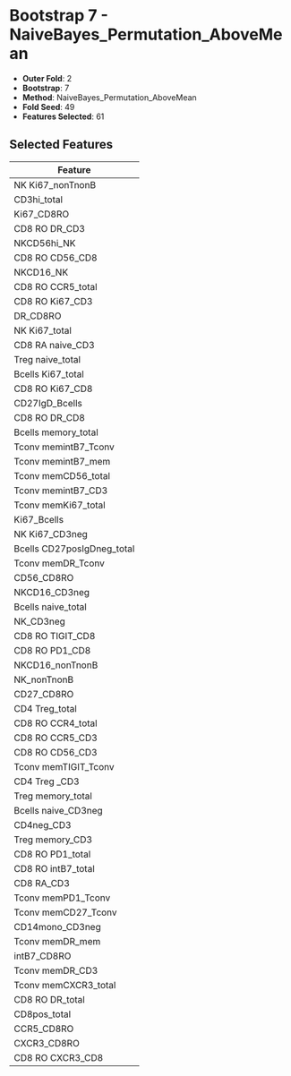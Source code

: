 # Bootstrap 7 - NaiveBayes_Permutation_AboveMean

- **Outer Fold**: 2
- **Bootstrap**: 7
- **Method**: NaiveBayes_Permutation_AboveMean
- **Fold Seed**: 49
- **Features Selected**: 61

## Selected Features

| Feature |
|---------|
| NK Ki67_nonTnonB |
| CD3hi_total |
| Ki67_CD8RO |
| CD8 RO DR_CD3 |
| NKCD56hi_NK |
| CD8 RO CD56_CD8 |
| NKCD16_NK |
| CD8 RO CCR5_total |
| CD8  RO Ki67_CD3 |
| DR_CD8RO |
| NK Ki67_total |
| CD8 RA naive_CD3 |
| Treg naive_total |
| Bcells Ki67_total |
| CD8 RO Ki67_CD8 |
| CD27IgD_Bcells |
| CD8 RO DR_CD8 |
| Bcells memory_total |
| Tconv memintB7_Tconv |
| Tconv memintB7_mem |
| Tconv memCD56_total |
| Tconv memintB7_CD3 |
| Tconv memKi67_total |
| Ki67_Bcells |
| NK Ki67_CD3neg |
| Bcells CD27posIgDneg_total |
| Tconv memDR_Tconv |
| CD56_CD8RO |
| NKCD16_CD3neg |
| Bcells naive_total |
| NK_CD3neg |
| CD8 RO TIGIT_CD8 |
| CD8 RO PD1_CD8 |
| NKCD16_nonTnonB |
| NK_nonTnonB |
| CD27_CD8RO |
| CD4 Treg_total |
| CD8 RO CCR4_total |
| CD8 RO CCR5_CD3 |
| CD8 RO CD56_CD3 |
| Tconv memTIGIT_Tconv |
| CD4 Treg _CD3 |
| Treg memory_total |
| Bcells naive_CD3neg |
| CD4neg_CD3 |
| Treg memory_CD3 |
| CD8 RO PD1_total |
| CD8 RO intB7_total |
| CD8 RA_CD3 |
| Tconv memPD1_Tconv |
| Tconv memCD27_Tconv |
| CD14mono_CD3neg |
| Tconv memDR_mem |
| intB7_CD8RO |
| Tconv memDR_CD3 |
| Tconv memCXCR3_total |
| CD8 RO DR_total |
| CD8pos_total |
| CCR5_CD8RO |
| CXCR3_CD8RO |
| CD8 RO CXCR3_CD8 |
